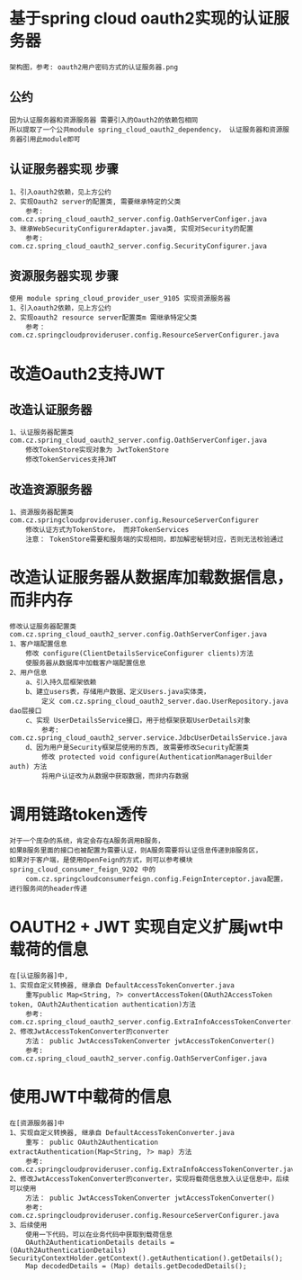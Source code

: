 # 基于spring cloud oauth2实现的认证服务器

    架构图，参考: oauth2用户密码方式的认证服务器.png

## 公约
    因为认证服务器和资源服务器 需要引入的Oauth2的依赖包相同
    所以提取了一个公共module spring_cloud_oauth2_dependency， 认证服务器和资源服务器引用此module即可
## 认证服务器实现 步骤
    1、引入oauth2依赖，见上方公约
    2、实现Oauth2 server的配置类, 需要继承特定的父类
        参考: com.cz.spring_cloud_oauth2_server.config.OathServerConfiger.java
    3、继承WebSecurityConfigurerAdapter.java类, 实现对Security的配置
        参考: com.cz.spring_cloud_oauth2_server.config.SecurityConfigurer.java
## 资源服务器实现 步骤
    使用 module spring_cloud_provider_user_9105 实现资源服务器
    1、引入oauth2依赖，见上方公约
    2、实现oauth2 resource server配置类m 需继承特定父类
        参考： com.cz.springcloudprovideruser.config.ResourceServerConfigurer.java


# 改造Oauth2支持JWT

## 改造认证服务器
    1、认证服务器配置类 com.cz.spring_cloud_oauth2_server.config.OathServerConfiger.java
        修改TokenStore实现对象为 JwtTokenStore
        修改TokenServices支持JWT

## 改造资源服务器
    1、资源服务器配置类 com.cz.springcloudprovideruser.config.ResourceServerConfigurer
        修改认证方式为TokenStore， 而非TokenServices
        注意： TokenStore需要和服务端的实现相同，即加解密秘钥对应，否则无法校验通过


# 改造认证服务器从数据库加载数据信息，而非内存
    修改认证服务器配置类 com.cz.spring_cloud_oauth2_server.config.OathServerConfiger.java
    1、客户端配置信息
        修改 configure(ClientDetailsServiceConfigurer clients)方法
        使服务器从数据库中加载客户端配置信息
    2、用户信息
        a、引入持久层框架依赖
        b、建立users表，存储用户数据、定义Users.java实体类，
            定义 com.cz.spring_cloud_oauth2_server.dao.UserRepository.java dao层接口
        c、实现 UserDetailsService接口，用于给框架获取UserDetails对象
            参考: com.cz.spring_cloud_oauth2_server.service.JdbcUserDetailsService.java
        d、因为用户是Security框架层使用的东西, 故需要修改Security配置类
            修改 protected void configure(AuthenticationManagerBuilder auth) 方法
            将用户认证改为从数据中获取数据，而非内存数据

# 调用链路token透传
    对于一个庞杂的系统，肯定会存在A服务调用B服务，
    如果B服务里面的接口也被配置为需要认证，则A服务需要将认证信息传递到B服务区，
    如果对于客户端，是使用OpenFeign的方式，则可以参考模块spring_cloud_consumer_feign_9202 中的
        com.cz.springcloudconsumerfeign.config.FeignInterceptor.java配置，进行服务间的header传递

# OAUTH2 + JWT 实现自定义扩展jwt中载荷的信息
    在[认证服务器]中,
    1、实现自定义转换器, 继承自 DefaultAccessTokenConverter.java
        重写public Map<String, ?> convertAccessToken(OAuth2AccessToken token, OAuth2Authentication authentication)方法
        参考: com.cz.spring_cloud_oauth2_server.config.ExtraInfoAccessTokenConverter.java
    2、修改JwtAccessTokenConverter的converter
        方法： public JwtAccessTokenConverter jwtAccessTokenConverter()
        参考: com.cz.spring_cloud_oauth2_server.config.OathServerConfiger.java

# 使用JWT中载荷的信息
    在[资源服务器]中
    1、实现自定义转换器, 继承自 DefaultAccessTokenConverter.java
        重写： public OAuth2Authentication extractAuthentication(Map<String, ?> map) 方法
        参考: com.cz.springcloudprovideruser.config.ExtraInfoAccessTokenConverter.java
    2、修改JwtAccessTokenConverter的converter，实现将载荷信息放入认证信息中，后续可以使用
        方法： public JwtAccessTokenConverter jwtAccessTokenConverter()
        参考: com.cz.springcloudprovideruser.config.ResourceServerConfigurer.java
    3、后续使用
        使用一下代码，可以在业务代码中获取到载荷信息
        OAuth2AuthenticationDetails details = (OAuth2AuthenticationDetails) SecurityContextHolder.getContext().getAuthentication().getDetails();
        Map decodedDetails = (Map) details.getDecodedDetails();

    